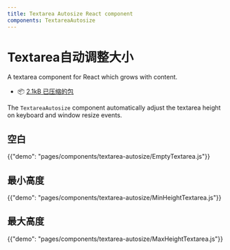 ```yaml
---
title: Textarea Autosize React component
components: TextareaAutosize
---
```


# Textarea自动调整大小

<p class="description">A textarea component for React which grows with content.</p>

- 📦 [2.1kB 已压缩的包](/size-snapshot)

The `TextareaAutosize` component automatically adjust the textarea height on keyboard and window resize events.

## 空白

{{"demo": "pages/components/textarea-autosize/EmptyTextarea.js"}}

## 最小高度

{{"demo": "pages/components/textarea-autosize/MinHeightTextarea.js"}}

## 最大高度

{{"demo": "pages/components/textarea-autosize/MaxHeightTextarea.js"}}